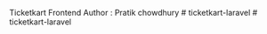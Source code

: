 Ticketkart Frontend
Author : Pratik chowdhury
#   t i c k e t k a r t - l a r a v e l  
 #   t i c k e t k a r t - l a r a v e l  
 